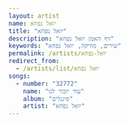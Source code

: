 ```yaml
---
layout: artist
name: יואל נפחא
title: "יואל נפחא"
description: "דף האמן יואל נפחא"
keywords: "שירים, מוזיקה, יואל נפחא"
permalink: /artists/יואל-נפחא
redirect_from:
  - /artists/list/יואל נפחא
songs:
  - number: "32772"
    name: "עוד יזכור לנו"
    album: "סינגלים"
    artist: "יואל נפחא"
---
```


